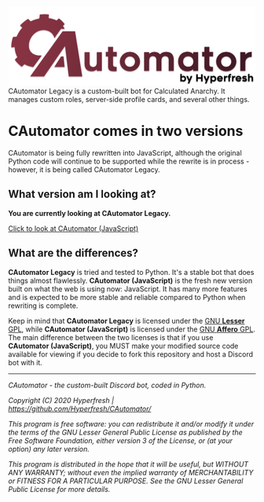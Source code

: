 ![CAutomator logo](/resources/logo.png)
CAutomator Legacy is a custom-built bot for Calculated Anarchy. It manages custom roles, server-side profile cards, and several other things.

# CAutomator comes in two versions
CAutomator is being fully rewritten into JavaScript, although the original Python code will continue to be supported while the rewrite is in process - however, it is being called CAutomator Legacy.

## What version am I looking at?
**You are currently looking at CAutomator Legacy.**

[Click to look at CAutomator (JavaScript)](htttps://github.com/Hyperfresh/CAutomator)

## What are the differences?
**CAutomator Legacy** is tried and tested to Python. It's a stable bot that does things almost flawlessly.
**CAutomator (JavaScript)** is the fresh new version built on what the web is using now: JavaScript. It has many more features and is expected to be more stable and reliable compared to Python when rewriting is complete.

Keep in mind that **CAutomator Legacy** is licensed under the [GNU **Lesser** GPL](), while **CAutomator (JavaScript)** is licensed under the [GNU **Affero** GPL](). The main difference between the two licenses is that if you use **CAutomator (JavaScript)**, you MUST make your modified source code available for viewing if you decide to fork this repository and host a Discord bot with it.

---

*CAutomator - the custom-built Discord bot, coded in Python.*

*Copyright (C) 2020 Hyperfresh | https://github.com/Hyperfresh/CAutomator/*

*This program is free software: you can redistribute it and/or modify
it under the terms of the GNU Lesser General Public License as published by
the Free Software Foundation, either version 3 of the License, or
(at your option) any later version.*

*This program is distributed in the hope that it will be useful,
but WITHOUT ANY WARRANTY; without even the implied warranty of
MERCHANTABILITY or FITNESS FOR A PARTICULAR PURPOSE.  See the
GNU Lesser General Public License for more details.*
